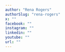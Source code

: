 ```yaml
---
author: "Rena Rogers"
authorSlug: "rena-rogers"
x: ""
facebook: ""
instagram: ""
linkedin: ""
youtube: ""
url: ""
---
```

